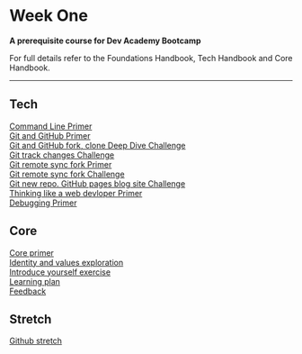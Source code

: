 # Week One

__A prerequisite course for Dev Academy Bootcamp__

For full details refer to the Foundations Handbook, Tech Handbook and Core Handbook.


------------

## Tech
[Command Line Primer](command-line-primer.md)  
[Git and GitHub Primer](git-github-primer.md)  
[Git and GitHub fork, clone Deep Dive Challenge](git-github-fork-clone-challenge.md)  
[Git track changes Challenge](git-track-and-commit-challenge.md)  
[Git remote sync fork Primer](git-remote-fork-merge-primer.md)  
[Git remote sync fork Challenge](git-remote-sync-fork-challenge.md)  
[Git new repo. GitHub pages blog site Challenge](git-new-repo-github-pages-blog.md)  
[Thinking like a web devloper Primer](think-like-a-programmer-primer.md)  
[Debugging Primer](think-research-debugging-primer.md)  


## Core
[Core primer](core-primer.md)  
[Identity and values exploration](core-identity-and-values.md)  
[Introduce yourself exercise](core-introduce-yourself.md)  
[Learning plan]()  
[Feedback](../feedback.md)

## Stretch
[Github stretch](git-stretch-error-msgs.md)


